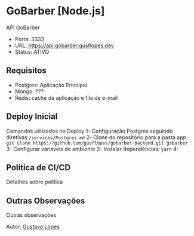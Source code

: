 # GoBarber [Node.js]
API GoBarber
- Porta:  3333
- URL:    https://api.gobarber.gusflopes.dev
- Status: ATIVO

## Requisitos
- Postgres: Aplicação Principal
- Mongo: ???
- Redis: cache da aplicação e fila de e-mail

## Deploy Inicial
Comandos utilizados no Deploy
1- Configuração Postgres seguindo diretivas `/services/Postgres.md`
2- Clone do repositório para a pasta app: `git clone https://github.com/gusflopes/gobarber-backend.git gobarber`
3- Configurar variáveis de ambiente
3- Instalar dependências: `yarn`
4- 

## Política de CI/CD
Detalhes sobre política

## Outras Observações
Outras observações


Autor: [Gustavo Lopes](https://gusflopes.dev)